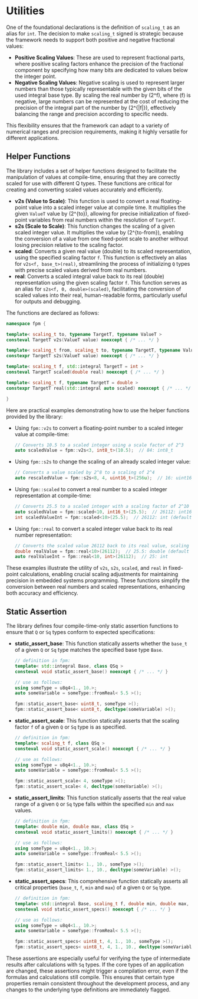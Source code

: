 # Utilities

One of the foundational declarations is the definition of `scaling_t` as an alias for `int`. The decision to make `scaling_t` signed is strategic because the framework needs to support both positive and negative fractional values:

- **Positive Scaling Values**: These are used to represent fractional parts, where positive scaling factors enhance the precision of the fractional component by specifying how many bits are dedicated to values below the integer point.
- **Negative Scaling Values**: Negative scaling is used to represent larger numbers than those typically representable with the given bits of the used integral base type. By scaling the real number by \(2^f\), where \(f\) is negative, large numbers can be represented at the cost of reducing the precision of the integral part of the number by \(2^{|f|}\), effectively balancing the range and precision according to specific needs.

This flexibility ensures that the framework can adapt to a variety of numerical ranges and precision requirements, making it highly versatile for different applications.

## Helper Functions

The library includes a set of helper functions designed to facilitate the manipulation of values at compile-time, ensuring that they are correctly scaled for use with different Q types. These functions are critical for creating and converting scaled values accurately and efficiently.

- **v2s (Value to Scale)**: This function is used to convert a real floating-point value into a scaled integer value at compile time. It multiplies the given `ValueT` value by \(2^{to}\), allowing for precise initialization of fixed-point variables from real numbers within the resolution of `TargetT`.
- **s2s (Scale to Scale)**: This function changes the scaling of a given scaled integer value. It multiplies the value by \(2^{to-from}\), enabling the conversion of a value from one fixed-point scale to another without losing precision relative to the scaling factor.
- **scaled**: Converts a given real value (double) to its scaled representation, using the specified scaling factor `f`. This function is effectively an alias for `v2s<f, base_t>(real)`, streamlining the process of initializing `Q` types with precise scaled values derived from real numbers.
- **real**: Converts a scaled integral value back to its real (double) representation using the given scaling factor `f`. This function serves as an alias for `s2s<f, 0, double>(scaled)`, facilitating the conversion of scaled values into their real, human-readable forms, particularly useful for outputs and debugging.

The functions are declared as follows:

```cpp
namespace fpm {

template< scaling_t to, typename TargetT, typename ValueT >
consteval TargetT v2s(ValueT value) noexcept { /* ... */ }

template< scaling_t from, scaling_t to, typename TargetT, typename ValueT >
constexpr TargetT s2s(ValueT value) noexcept { /* ... */ }

template< scaling_t f, std::integral TargetT = int >
consteval TargetT scaled(double real) noexcept { /* ... */ }

template< scaling_t f, typename TargetT = double >
constexpr TargetT real(std::integral auto scaled) noexcept { /* ... */ }

}
```

Here are practical examples demonstrating how to use the helper functions provided by the library:

- Using `fpm::v2s` to convert a floating-point number to a scaled integer value at compile-time:
  ```cpp
  // Converts 10.5 to a scaled integer using a scale factor of 2^3
  auto scaledValue = fpm::v2s<3, int8_t>(10.5);  // 84: int8_t
  ```

- Using `fpm::s2s` to change the scaling of an already scaled integer value:
  ```cpp
  // Converts a value scaled by 2^8 to a scaling of 2^4
  auto rescaledValue = fpm::s2s<8, 4, uint16_t>(256u);  // 16: uint16_t
  ```

- Using `fpm::scaled` to convert a real number to a scaled integer representation at compile-time:
  ```cpp
  // Converts 25.5 to a scaled integer with a scaling factor of 2^10
  auto scaledValue = fpm::scaled<10, int16_t>(25.5);  // 26112: int16_t
  int scaledValueInt = fpm::scaled<10>(25.5);  // 26112: int (default type)
  ```

- Using `fpm::real` to convert a scaled integer value back to its real number representation:
  ```cpp
  // Converts the scaled value 26112 back to its real value, scaling f=10
  double realValue = fpm::real<10>(26112);  // 25.5: double (default type)
  auto realValueInt = fpm::real<10, int>(26112);  // 25: int
  ```

These examples illustrate the utility of `v2s`, `s2s`, `scaled`, and `real` in fixed-point calculations, enabling crucial scaling adjustments for maintaining precision in embedded systems programming. These functions simplify the conversion between real numbers and scaled representations, enhancing both accuracy and efficiency.

## Static Assertion

The library defines four compile-time-only static assertion functions to ensure that `Q` or `Sq` types conform to expected specifications:

- **static_assert_base**: This function statically asserts whether the `base_t` of a given `Q` or `Sq` type matches the specified base type `Base`.
  ```cpp
  // definition in fpm:
  template< std::integral Base, class QSq >
  consteval void static_assert_base() noexcept { /* ... */ }

  // use as follows:
  using someType = u8q4<1., 10.>;
  auto someVariable = someType::fromReal< 5.5 >();

  fpm::static_assert_base< uint8_t, someType >();
  fpm::static_assert_base< uint8_t, decltype(someVariable) >();
  ```
- **static_assert_scale**: This function statically asserts that the scaling factor `f` of a given `Q` or `Sq` type is as specified.
  ```cpp
  // definition in fpm:
  template< scaling_t f, class QSq >
  consteval void static_assert_scale() noexcept { /* ... */ }

  // use as follows:
  using someType = u8q4<1., 10.>;
  auto someVariable = someType::fromReal< 5.5 >();

  fpm::static_assert_scale< 4, someType >();
  fpm::static_assert_scale< 4, decltype(someVariable) >();
  ```
- **static_assert_limits**: This function statically asserts that the real value range of a given `Q` or `Sq` type falls within the specified `min` and `max` values.
  ```cpp
  // definition in fpm:
  template< double min, double max, class QSq >
  consteval void static_assert_limits() noexcept { /* ... */ }

  // use as follows:
  using someType = u8q4<1., 10.>;
  auto someVariable = someType::fromReal< 5.5 >();

  fpm::static_assert_limits< 1., 10., someType >();
  fpm::static_assert_limits< 1., 10., decltype(someVariable) >();
  ```
- **static_assert_specs**: This comprehensive function statically asserts all critical properties (`base_t`, `f`, `min` and `max`) of a given `Q` or `Sq` type.
  ```cpp
  // definition in fpm:
  template< std::integral Base, scaling_t f, double min, double max, class QSq >
  consteval void static_assert_specs() noexcept { /* ... */ }

  // use as follows:
  using someType = u8q4<1., 10.>;
  auto someVariable = someType::fromReal< 5.5 >();

  fpm::static_assert_specs< uint8_t, 4, 1., 10., someType >();
  fpm::static_assert_specs< uint8_t, 4, 1., 10., decltype(someVariable) >();
  ```

These assertions are especially useful for verifying the type of intermediate results after calculations with `Sq` types. If the core types of an application are changed, these assertions might trigger a compilation error, even if the formulas and calculations still compile. This ensures that certain type properties remain consistent throughout the development process, and any changes to the underlying type definitions are immediately flagged.
